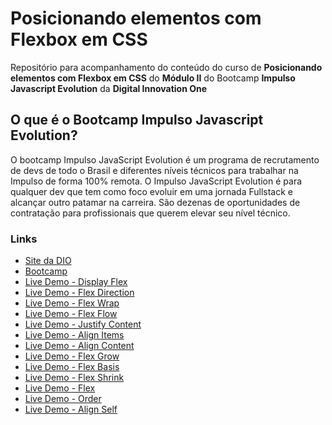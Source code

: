 # Posicionando elementos com Flexbox em CSS

Repositório para acompanhamento do conteúdo do curso de **Posicionando elementos com Flexbox em CSS** do **Módulo II** do Bootcamp **Impulso Javascript Evolution** da **Digital Innovation One**

## O que é o Bootcamp Impulso Javascript Evolution?

O bootcamp Impulso JavaScript Evolution é um programa de recrutamento de devs de todo o Brasil e diferentes níveis técnicos para trabalhar na Impulso de forma 100% remota. O Impulso JavaScript Evolution é para qualquer dev que tem como foco evoluir em uma jornada Fullstack e alcançar outro patamar na carreira. São dezenas de oportunidades de contratação para profissionais que querem elevar seu nível técnico.

### Links

* [Site da DIO](https://www.dio.me/)
* [Bootcamp](https://web.dio.me/track/214643d2-7f11-430b-ada2-4319b0db6327)
* [Live Demo - Display Flex](https://dio-flexbox.jeisel.dev/0-display-flex.html)
* [Live Demo - Flex Direction](https://dio-flexbox.jeisel.dev/1-flex-direction.html)
* [Live Demo - Flex Wrap](https://dio-flexbox.jeisel.dev/2-flex-wrap.html)
* [Live Demo - Flex Flow](https://dio-flexbox.jeisel.dev/3-flex-flow.html)
* [Live Demo - Justify Content](https://dio-flexbox.jeisel.dev/4-justify-content.html)
* [Live Demo - Align Items](https://dio-flexbox.jeisel.dev/5-align-items.html)
* [Live Demo - Align Content](https://dio-flexbox.jeisel.dev/6-align-content.html)
* [Live Demo - Flex Grow](https://dio-flexbox.jeisel.dev/7-flex-grow.html)
* [Live Demo - Flex Basis](https://dio-flexbox.jeisel.dev/8-flex-basis.html)
* [Live Demo - Flex Shrink](https://dio-flexbox.jeisel.dev/9-flex-shrink.html)
* [Live Demo - Flex](https://dio-flexbox.jeisel.dev/10-flex.html)
* [Live Demo - Order](https://dio-flexbox.jeisel.dev/11-order.html)
* [Live Demo - Align Self](https://dio-flexbox.jeisel.dev/12-align-self.html12-align-self.html)